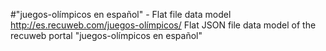 #"juegos-olímpicos en español" - Flat file data model
http://es.recuweb.com/juegos-olímpicos/
Flat JSON file data model of the recuweb portal "juegos-olímpicos en español"
